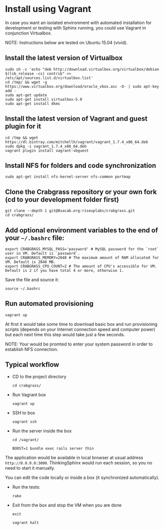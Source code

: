 Install using Vagrant
====================================================

In case you want an isolated environment with automated installation
for development or testing with Sphinx running, you could use Vagrant in conjunction Virtualbox.

NOTE: Instructions below are tested on Ubuntu 15.04 (vivid).

Install the latest version of Virtualbox
-----------------------

    sudo sh -c 'echo "deb http://download.virtualbox.org/virtualbox/debian $(lsb_release -cs) contrib" >> /etc/apt/sources.list.d/virtualbox.list'
    cd /tmp/ && wget -q https://www.virtualbox.org/download/oracle_vbox.asc -O- | sudo apt-key add -
    sudo apt-get update
    sudo apt-get install virtualbox-5.0
    sudo apt-get install dkms

Install the latest version of Vagrant and guest plugin for it
-----------------------

    cd /tmp && wget https://dl.bintray.com/mitchellh/vagrant/vagrant_1.7.4_x86_64.deb
    sudo dpkg -i vagrant_1.7.4_x86_64.deb
    vagrant plugin install vagrant-vbguest

Install NFS for folders and code synchronization
-----------------------

    sudo apt-get install nfs-kernel-server nfs-common portmap

Clone the Crabgrass repository or your own fork (cd to your development folder first)
-----------------------

    git clone --depth 1 git@0xacab.org:riseuplabs/crabgrass.git
    cd crabgrass/

Add optional environment variables to the end of your `~/.bashrc` file:
-----------------------

    export CRABGRASS_MYSQL_PASS='password' # MySQL password for the `root` user in VM. Default is `password`.
    export CRABGRASS_MEMORY=2048 # The maximum amount of RAM allocated for VM. Default is 2048 MB.
    export CRABGRASS_CPU_COUNT=2 # The amount of CPU's accessible for VM. Default is 2 if you have total 4 or more, otherwise 1.

Save the file and source it:

    source ~/.bashrc

Run automated provisioning
-----------------------

    vagrant up

At first it would take some time to download basic box and run provisioning scripts (depends on your Internet
connection speed and computer power) but each next time this step would take just a few seconds.

NOTE: Your would be promted to enter your system password in order to establish NFS connection.

Typical workflow
---------------------

- CD to the project directory

    `cd crabgrass/`

- Run Vagrant box

    `vagrant up`

- SSH to box

    `vagrant ssh`

- Run the server inside the box

    `cd /vagrant/`

    `BOOST=1 bundle exec rails server thin`

The application would be available in local browser at usual address `http://0.0.0.0:3000`.
ThinkingSphinx would run each session, so you no need to start it manually.

You can edit the code locally or inside a box (it synchronized automatically).

- Run the tests:

    `rake`

- Exit from the box and stop the VM when you are done

    `exit`

    `vagrant halt`


